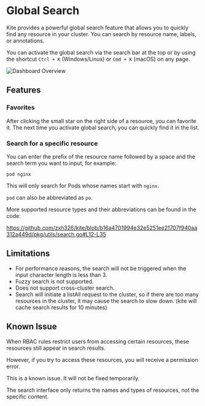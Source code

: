 # Global Search

Kite provides a powerful global search feature that allows you to quickly find any resource in your cluster. You can search by resource name, labels, or annotations.

You can activate the global search via the search bar at the top or by using the shortcut `Ctrl + K` (Windows/Linux) or `Cmd + K` (macOS) on any page.

![Dashboard Overview](/screenshots/global-search.png)

## Features

### Favorites

After clicking the small star on the right side of a resource, you can favorite it. The next time you activate global search, you can quickly find it in the list.

### Search for a specific resource

You can enter the prefix of the resource name followed by a space and the search term you want to input, for example:

```
pod nginx
```

This will only search for Pods whose names start with `nginx`.

`pod` can also be abbreviated as `po`.

More supported resource types and their abbreviations can be found in the code:

https://github.com/zxh326/kite/blob/b16a4701994e32e5251ee21707f940aa312a449d/pkg/utils/search.go#L12-L35

## Limitations

- For performance reasons, the search will not be triggered when the input character length is less than 3.
- Fuzzy search is not supported.
- Does not support cross-cluster search.
- Search will initiate a listAll request to the cluster, so if there are too many resources in the cluster, it may cause the search to slow down. (kite will cache search results for 10 minutes)

## Known Issue

When RBAC rules restrict users from accessing certain resources, these resources still appear in search results.

However, if you try to access these resources, you will receive a permission error.

This is a known issue. It will not be fixed temporarily.

The search interface only returns the names and types of resources, not the specific content.
